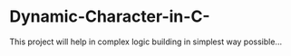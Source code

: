 # Dynamic-Character-in-C-
This project will help in complex logic building in simplest way possible...
